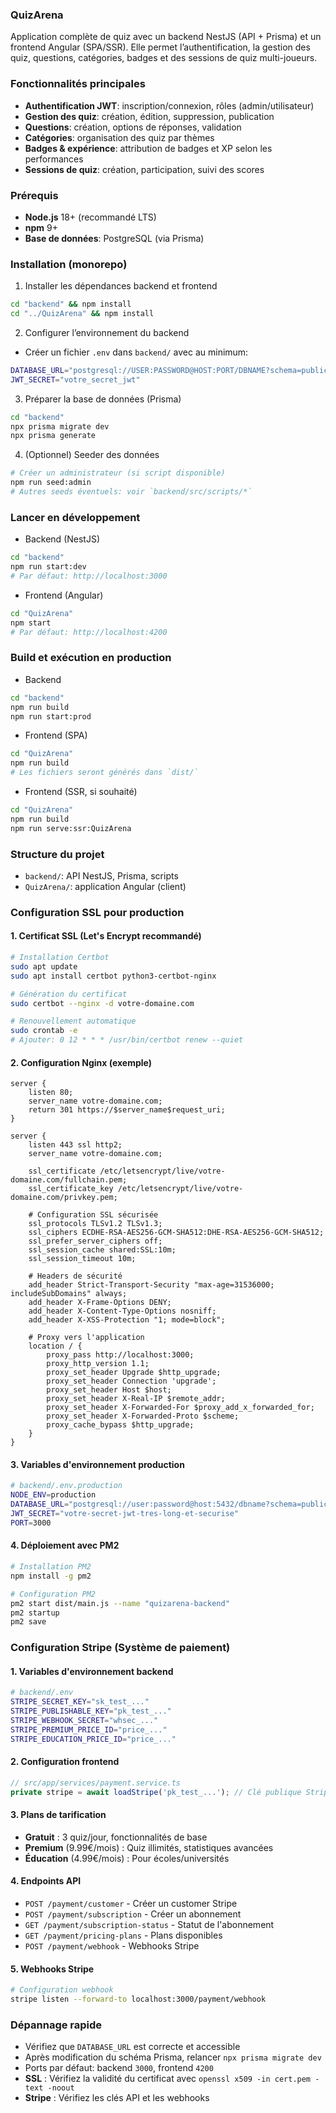 ### QuizArena

Application complète de quiz avec un backend NestJS (API + Prisma) et un frontend Angular (SPA/SSR). Elle permet l’authentification, la gestion des quiz, questions, catégories, badges et des sessions de quiz multi-joueurs.

### Fonctionnalités principales
- **Authentification JWT**: inscription/connexion, rôles (admin/utilisateur)
- **Gestion des quiz**: création, édition, suppression, publication
- **Questions**: création, options de réponses, validation
- **Catégories**: organisation des quiz par thèmes
- **Badges & expérience**: attribution de badges et XP selon les performances
- **Sessions de quiz**: création, participation, suivi des scores

### Prérequis
- **Node.js** 18+ (recommandé LTS)
- **npm** 9+
- **Base de données**: PostgreSQL (via Prisma)

### Installation (monorepo)
1. Installer les dépendances backend et frontend
```bash
cd "backend" && npm install
cd "../QuizArena" && npm install
```

2. Configurer l’environnement du backend
- Créer un fichier `.env` dans `backend/` avec au minimum:
```bash
DATABASE_URL="postgresql://USER:PASSWORD@HOST:PORT/DBNAME?schema=public"
JWT_SECRET="votre_secret_jwt"
```

3. Préparer la base de données (Prisma)
```bash
cd "backend"
npx prisma migrate dev
npx prisma generate
```

4. (Optionnel) Seeder des données
```bash
# Créer un administrateur (si script disponible)
npm run seed:admin
# Autres seeds éventuels: voir `backend/src/scripts/*`
```

### Lancer en développement
- Backend (NestJS)
```bash
cd "backend"
npm run start:dev
# Par défaut: http://localhost:3000
```

- Frontend (Angular)
```bash
cd "QuizArena"
npm start
# Par défaut: http://localhost:4200
```

### Build et exécution en production
- Backend
```bash
cd "backend"
npm run build
npm run start:prod
```

- Frontend (SPA)
```bash
cd "QuizArena"
npm run build
# Les fichiers seront générés dans `dist/`
```

- Frontend (SSR, si souhaité)
```bash
cd "QuizArena"
npm run build
npm run serve:ssr:QuizArena
```

### Structure du projet
- `backend/`: API NestJS, Prisma, scripts
- `QuizArena/`: application Angular (client)

### Configuration SSL pour production

#### 1. **Certificat SSL (Let's Encrypt recommandé)**
```bash
# Installation Certbot
sudo apt update
sudo apt install certbot python3-certbot-nginx

# Génération du certificat
sudo certbot --nginx -d votre-domaine.com

# Renouvellement automatique
sudo crontab -e
# Ajouter: 0 12 * * * /usr/bin/certbot renew --quiet
```

#### 2. **Configuration Nginx (exemple)**
```nginx
server {
    listen 80;
    server_name votre-domaine.com;
    return 301 https://$server_name$request_uri;
}

server {
    listen 443 ssl http2;
    server_name votre-domaine.com;

    ssl_certificate /etc/letsencrypt/live/votre-domaine.com/fullchain.pem;
    ssl_certificate_key /etc/letsencrypt/live/votre-domaine.com/privkey.pem;
    
    # Configuration SSL sécurisée
    ssl_protocols TLSv1.2 TLSv1.3;
    ssl_ciphers ECDHE-RSA-AES256-GCM-SHA512:DHE-RSA-AES256-GCM-SHA512;
    ssl_prefer_server_ciphers off;
    ssl_session_cache shared:SSL:10m;
    ssl_session_timeout 10m;

    # Headers de sécurité
    add_header Strict-Transport-Security "max-age=31536000; includeSubDomains" always;
    add_header X-Frame-Options DENY;
    add_header X-Content-Type-Options nosniff;
    add_header X-XSS-Protection "1; mode=block";

    # Proxy vers l'application
    location / {
        proxy_pass http://localhost:3000;
        proxy_http_version 1.1;
        proxy_set_header Upgrade $http_upgrade;
        proxy_set_header Connection 'upgrade';
        proxy_set_header Host $host;
        proxy_set_header X-Real-IP $remote_addr;
        proxy_set_header X-Forwarded-For $proxy_add_x_forwarded_for;
        proxy_set_header X-Forwarded-Proto $scheme;
        proxy_cache_bypass $http_upgrade;
    }
}
```

#### 3. **Variables d'environnement production**
```bash
# backend/.env.production
NODE_ENV=production
DATABASE_URL="postgresql://user:password@host:5432/dbname?schema=public"
JWT_SECRET="votre-secret-jwt-tres-long-et-securise"
PORT=3000
```

#### 4. **Déploiement avec PM2**
```bash
# Installation PM2
npm install -g pm2

# Configuration PM2
pm2 start dist/main.js --name "quizarena-backend"
pm2 startup
pm2 save
```

### Configuration Stripe (Système de paiement)

#### 1. **Variables d'environnement backend**
```bash
# backend/.env
STRIPE_SECRET_KEY="sk_test_..."
STRIPE_PUBLISHABLE_KEY="pk_test_..."
STRIPE_WEBHOOK_SECRET="whsec_..."
STRIPE_PREMIUM_PRICE_ID="price_..."
STRIPE_EDUCATION_PRICE_ID="price_..."
```

#### 2. **Configuration frontend**
```typescript
// src/app/services/payment.service.ts
private stripe = await loadStripe('pk_test_...'); // Clé publique Stripe
```

#### 3. **Plans de tarification**
- **Gratuit** : 3 quiz/jour, fonctionnalités de base
- **Premium** (9.99€/mois) : Quiz illimités, statistiques avancées
- **Éducation** (4.99€/mois) : Pour écoles/universités

#### 4. **Endpoints API**
- `POST /payment/customer` - Créer un customer Stripe
- `POST /payment/subscription` - Créer un abonnement
- `GET /payment/subscription-status` - Statut de l'abonnement
- `GET /payment/pricing-plans` - Plans disponibles
- `POST /payment/webhook` - Webhooks Stripe

#### 5. **Webhooks Stripe**
```bash
# Configuration webhook
stripe listen --forward-to localhost:3000/payment/webhook
```

### Dépannage rapide
- Vérifiez que `DATABASE_URL` est correcte et accessible
- Après modification du schéma Prisma, relancer `npx prisma migrate dev`
- Ports par défaut: backend `3000`, frontend `4200`
- **SSL** : Vérifiez la validité du certificat avec `openssl x509 -in cert.pem -text -noout`
- **Stripe** : Vérifiez les clés API et les webhooks
